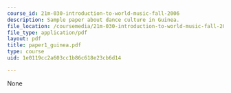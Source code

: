```yaml
---
course_id: 21m-030-introduction-to-world-music-fall-2006
description: Sample paper about dance culture in Guinea.
file_location: /coursemedia/21m-030-introduction-to-world-music-fall-2006/1e0119cc2a603cc1b86c618e23cb6d14_paper1_guinea.pdf
file_type: application/pdf
layout: pdf
title: paper1_guinea.pdf
type: course
uid: 1e0119cc2a603cc1b86c618e23cb6d14

---
```

None